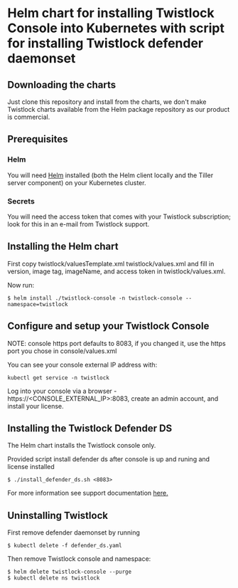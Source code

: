 # Helm chart for installing Twistlock Console into Kubernetes with script for installing Twistlock defender daemonset 

## Downloading the charts

Just clone this repository and install from the charts, we don't make Twistlock charts available from the Helm package repository as our product is commercial.

## Prerequisites

### Helm 

You will need [Helm](https://helm.sh/) installed (both the Helm client locally and the Tiller server component) on your Kubernetes cluster. 

### Secrets

You will need the access token that comes with your Twistlock subscription; look for this in an e-mail from Twistlock support.

## Installing the Helm chart

First copy twistlock/valuesTemplate.xml twistlock/values.xml 
and fill in version, image tag, imageName, and  access token in twistlock/values.xml.

Now run:

	$ helm install ./twistlock-console -n twistlock-console --namespace=twistlock

	
## Configure and setup your Twistlock Console

NOTE: console https port defaults to 8083, if you changed it, use the https port you chose in console/values.xml

You can see your console external IP address with:

	kubectl get service -n twistlock
	
Log into your console via a browser - https://<CONSOLE_EXTERNAL_IP>:8083, create an admin account, and install your license.  

## Installing the Twistlock Defender DS

The Helm chart installs the Twistlock console only.  

Provided script install defender ds after console is up and runing and license installed

	$ ./install_defender_ds.sh <8083>

For more information see support documentation [here.](https://docs.twistlock.com/docs/latest/install/install_kubernetes.html#_install_defender)

## Uninstalling Twistlock

First remove defender daemonset by running

	$ kubectl delete -f defender_ds.yaml

Then remove Twistlock console and namespace:

	$ helm delete twistlock-console --purge
	$ kubectl delete ns twistlock 
